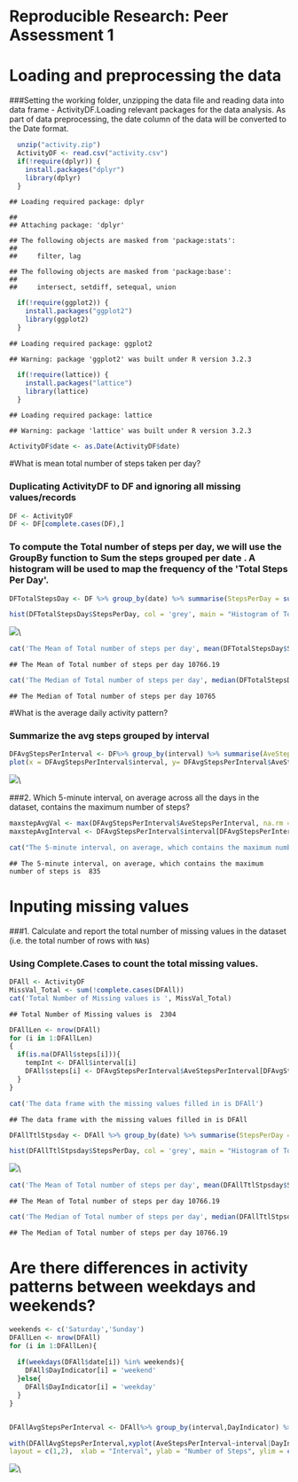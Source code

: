 # Reproducible Research: Peer Assessment 1

# Loading and preprocessing the data

###Setting the working folder, unzipping the data file and reading data into data frame - ActivityDF.Loading relevant packages for the data analysis. As part of data preprocessing, the date column of the data will be converted to the Date format.


```r
  unzip("activity.zip")
  ActivityDF <- read.csv("activity.csv")
  if(!require(dplyr)) {
    install.packages("dplyr")
    library(dplyr)  
  }
```

```
## Loading required package: dplyr
```

```
## 
## Attaching package: 'dplyr'
```

```
## The following objects are masked from 'package:stats':
## 
##     filter, lag
```

```
## The following objects are masked from 'package:base':
## 
##     intersect, setdiff, setequal, union
```

```r
  if(!require(ggplot2)) {
    install.packages("ggplot2")
    library(ggplot2)  
  }
```

```
## Loading required package: ggplot2
```

```
## Warning: package 'ggplot2' was built under R version 3.2.3
```

```r
  if(!require(lattice)) {
    install.packages("lattice")
    library(lattice)  
  }
```

```
## Loading required package: lattice
```

```
## Warning: package 'lattice' was built under R version 3.2.3
```

```r
ActivityDF$date <- as.Date(ActivityDF$date)
```



#What is mean total number of steps taken per day?

### Duplicating ActivityDF to DF and ignoring all missing values/records

```r
DF <- ActivityDF
DF <- DF[complete.cases(DF),]
```
### To compute the Total number of steps per day, we will use the GroupBy function to Sum the steps grouped per date .  A histogram will be used to map the frequency of the 'Total Steps Per Day'.  

```r
DFTotalStepsDay <- DF %>% group_by(date) %>% summarise(StepsPerDay = sum(steps))

hist(DFTotalStepsDay$StepsPerDay, col = 'grey', main = "Histogram of Total Steps taken Per Day", xlab = "Total Steps Per Day",ylim = c(0,40))
```

![](PA1_template_files/figure-html/unnamed-chunk-3-1.png)\

```r
cat('The Mean of Total number of steps per day', mean(DFTotalStepsDay$StepsPerDay, na.rm = T))
```

```
## The Mean of Total number of steps per day 10766.19
```

```r
cat('The Median of Total number of steps per day', median(DFTotalStepsDay$StepsPerDay, na.rm = T))
```

```
## The Median of Total number of steps per day 10765
```
#What is the average daily activity pattern?

### Summarize the avg steps grouped by interval

```r
DFAvgStepsPerInterval <- DF%>% group_by(interval) %>% summarise(AveStepsPerInterval = mean(steps, na.rm = T))
plot(x = DFAvgStepsPerInterval$interval, y= DFAvgStepsPerInterval$AveStepsPerInterval, type = 'l', xlab = 'Intervals', ylab = 'Avg Steps Per Interval', main = "Time Series Plot - Intervals vs Average Steps Per Interval")
```

![](PA1_template_files/figure-html/unnamed-chunk-4-1.png)\

###2. Which 5-minute interval, on average across all the days in the dataset, contains the maximum number of steps?

```r
maxstepAvgVal <- max(DFAvgStepsPerInterval$AveStepsPerInterval, na.rm = T)
maxstepAvgInterval <- DFAvgStepsPerInterval$interval[DFAvgStepsPerInterval$AveStepsPerInterval == maxstepAvgVal]

cat("The 5-minute interval, on average, which contains the maximum number of steps is ", maxstepAvgInterval)
```

```
## The 5-minute interval, on average, which contains the maximum number of steps is  835
```

# Inputing missing values

###1. Calculate and report the total number of missing values in the dataset (i.e. the total number of rows with `NA`s)
### Using Complete.Cases to count the total missing values. 

```r
DFAll <- ActivityDF
MissVal_Total <- sum(!complete.cases(DFAll))
cat('Total Number of Missing values is ', MissVal_Total)
```

```
## Total Number of Missing values is  2304
```

```r
DFAllLen <- nrow(DFAll)
for (i in 1:DFAllLen)
{
  if(is.na(DFAll$steps[i])){
    tempInt <- DFAll$interval[i]
    DFAll$steps[i] <- DFAvgStepsPerInterval$AveStepsPerInterval[DFAvgStepsPerInterval$interval == tempInt]
  }
}

cat('The data frame with the missing values filled in is DFAll')
```

```
## The data frame with the missing values filled in is DFAll
```

```r
DFAllTtlStpsday <- DFAll %>% group_by(date) %>% summarise(StepsPerDay = sum(steps))

hist(DFAllTtlStpsday$StepsPerDay, col = 'grey', main = "Histogram of Total Steps taken Per Day - DF with no Missing data", xlab = "Total Steps Per Day",ylim = c(0,40))
```

![](PA1_template_files/figure-html/unnamed-chunk-6-1.png)\

```r
cat('The Mean of Total number of steps per day', mean(DFAllTtlStpsday$StepsPerDay, na.rm = T))
```

```
## The Mean of Total number of steps per day 10766.19
```

```r
cat('The Median of Total number of steps per day', median(DFAllTtlStpsday$StepsPerDay, na.rm = T))
```

```
## The Median of Total number of steps per day 10766.19
```

# Are there differences in activity patterns between weekdays and weekends?


```r
weekends <- c('Saturday','Sunday')
DFAllLen <- nrow(DFAll)
for (i in 1:DFAllLen){
  
  if(weekdays(DFAll$date[i]) %in% weekends){
    DFAll$DayIndicator[i] = 'weekend'
  }else{
    DFAll$DayIndicator[i] = 'weekday'
  }
}


DFAllAvgStepsPerInterval <- DFAll%>% group_by(interval,DayIndicator) %>% summarise(AveStepsPerInterval = mean(steps, na.rm = T))

with(DFAllAvgStepsPerInterval,xyplot(AveStepsPerInterval~interval|DayIndicator, type = 'l',show.given = T, 
layout = c(1,2),  xlab = "Interval", ylab = "Number of Steps", ylim = c(0,250), xlim = c(0,2500), col = 'Blue'))
```

![](PA1_template_files/figure-html/unnamed-chunk-7-1.png)\

